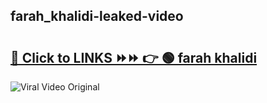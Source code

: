 
 ## farah_khalidi-leaked-video 

# <h2><a href="https://clipsfans.com/farah_khalidi&ref=git">🔗 Click to LINKS ⏩⏩ 👉 🟢 farah khalidi </a></h2>

<a href="https://clipsfans.com/farah_khalidi&ref=git" rel="nofollow" data-target="animated-image.originalLink"><img src="https://i.ibb.co.com/xMMVF88/686577567.gif" alt="Viral Video Original" style="max-width: 100%; display: inline-block;" data-target="animated-image.originalImage"></a>
